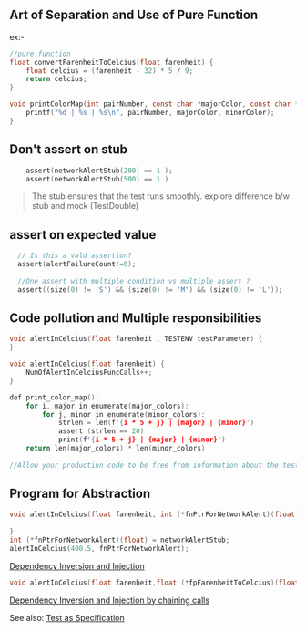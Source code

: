 
## Art of Separation and Use of Pure Function

ex:-
```c
//pure function
float convertFarenheitToCelcius(float farenheit) {
    float celcius = (farenheit - 32) * 5 / 9;
    return celcius;
}

void printColorMap(int pairNumber, const char *majorColor, const char *minorColor ) {
	printf("%d | %s | %s\n", pairNumber, majorColor, minorColor);
}
```
## Don't assert on stub
```c
    assert(networkAlertStub(200) == 1 );
    assert(networkAlertStub(500) == 1 )
```
> The stub ensures that the test runs smoothly. explore difference b/w stub and mock (TestDouble)

## assert on expected value 
```c
  // Is this a vald assertion?
  assert(alertFailureCount!=0);
  
  //One assert with multiple condition vs multiple assert ?
  assert((size(0) != 'S') && (size(0) != 'M') && (size(0) != 'L'));
```
## Code pollution and Multiple responsibilities
```c
void alertInCelcius(float farenheit , TESTENV testParameter) {
}

void alertInCelcius(float farenheit) {
    NumOfAlertInCelciusFuncCalls++;
}

def print_color_map():
    for i, major in enumerate(major_colors):
        for j, minor in enumerate(minor_colors):
            strlen = len(f'{i * 5 + j} | {major} | {minor}')
            assert (strlen == 20)
            print(f'{i * 5 + j} | {major} | {minor}')
    return len(major_colors) * len(minor_colors)
    
//Allow your production code to be free from information about the test environment.
```
## Program for Abstraction 
```c
void alertInCelcius(float farenheit, int (*fnPtrForNetworkAlert)(float)) {
   
}
int (*fnPtrForNetworkAlert)(float) = networkAlertStub;
alertInCelcius(400.5, fnPtrForNetworkAlert);
```
[Dependency Inversion and Injection](https://github.com/clean-code-craft-tcq-2/test-failer-in-c-AshidaSageer/pull/1/files)

```c
void alertInCelcius(float farenheit,float (*fpFarenheitToCelcius)(float),int (*fpnetworkAlertStub)(float)) { }

```
[Dependency Inversion and Injection by chaining calls](https://github.com/clean-code-craft-tcq-2/test-failer-in-c-KiruthighaKMuthusamy/blob/main/alerter.c)

See also: [Test as Specification](fail-recap-test-as-spec.md)
